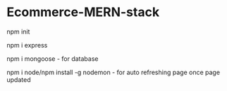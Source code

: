 # Ecommerce-MERN-stack

npm init

npm i express

npm i mongoose - for database

npm i node/npm install -g nodemon - for auto refreshing page once page updated